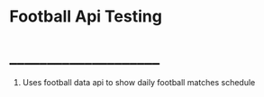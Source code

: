 # Football Api Testing
# ____________________
1) Uses football data api to show daily football matches schedule



